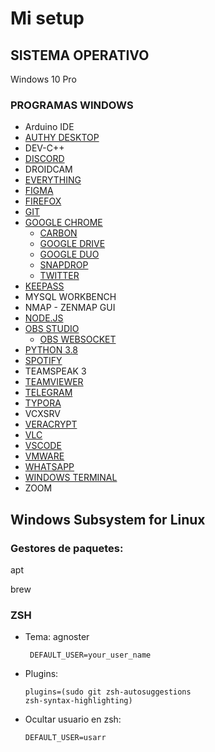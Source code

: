 # Mi setup

## SISTEMA OPERATIVO

Windows 10 Pro

### PROGRAMAS WINDOWS

- Arduino IDE
- [AUTHY DESKTOP](https://authy.com/download/)
- DEV-C++
- [DISCORD](https://discord.com)
- DROIDCAM
- [EVERYTHING](https://www.voidtools.com/es-es/descargas/)
- [FIGMA](https://www.figma.com/downloads/)
- [FIREFOX](https://www.mozilla.org/es-ES/firefox/new/)
- [GIT](https://git-scm.com/downloads)
- [GOOGLE CHROME](htpps://chrome.google.com)
  - [CARBON](https://carbon.now.sh/)
  - [GOOGLE DRIVE](https://drive.google.com)
  - [GOOGLE DUO](https://duo.google.com)
  - [SNAPDROP](https://snapdrop.net)
  - [TWITTER](https://twitter.com)
- [KEEPASS](https://keepass.info/)
- MYSQL WORKBENCH
- NMAP - ZENMAP GUI
- [NODE.JS](https://nodejs.org/es/) 
- [OBS STUDIO](https://obsproject.com/es/download)
  - [OBS WEBSOCKET](https://github.com/Palakis/obs-websocket)
- [PYTHON 3.8](https://www.python.org/)
- [SPOTIFY](https://www.spotify.com)
- TEAMSPEAK 3
- [TEAMVIEWER](https://www.teamviewer.com/es/)
- [TELEGRAM](https://telegram.org/)
- [TYPORA](https://typora.io/)
- VCXSRV
- [VERACRYPT](https://www.veracrypt.fr/en/Downloads.html)
- [VLC](https://www.videolan.org/vlc/#download)
- [VSCODE](https://code.visualstudio.com/#alt-downloads)
- [VMWARE](https://www.vmware.com/es/products/workstation-pro/workstation-pro-evaluation.html)
- [WHATSAPP](https://www.microsoft.com/es-es/p/whatsapp-desktop/9nksqgp7f2nh?activetab=pivot:overviewtab)
- [WINDOWS TERMINAL](https://www.microsoft.com/es-es/p/windows-terminal/9n0dx20hk701?activetab=pivot:overviewtab)
- ZOOM

## Windows Subsystem for Linux

### Gestores de paquetes:

apt

brew

### ZSH

* Tema: agnoster

  <code> DEFAULT_USER=your_user_name </code>

* Plugins:

  <code>plugins=(sudo git zsh-autosuggestions zsh-syntax-highlighting)</code>

* Ocultar usuario en zsh:

  <code>DEFAULT_USER=usarr</code>

  
